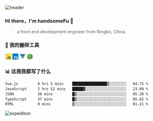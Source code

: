 ![header](https://raw.githubusercontent.com/fzq1998/fzq1998/master/header.png)

### Hi there，I'm handsomeFu 👋

> a front end development engineer from Ningbo, China.

### 🔧 我的搬砖工具
<code><img height="20" src="https://raw.githubusercontent.com/github/explore/80688e429a7d4ef2fca1e82350fe8e3517d3494d/topics/javascript/javascript.png" alt="javascript"></code>
<code><img height="20" src="https://raw.githubusercontent.com/github/explore/80688e429a7d4ef2fca1e82350fe8e3517d3494d/topics/typescript/typescript.png" alt="typescript"></code>
<code><img height="20" src="https://raw.githubusercontent.com/github/explore/80688e429a7d4ef2fca1e82350fe8e3517d3494d/topics/vue/vue.png" alt="vue"></code>
<code><img height="20" src="https://raw.githubusercontent.com/github/explore/80688e429a7d4ef2fca1e82350fe8e3517d3494d/topics/nodejs/nodejs.png" alt="nodejs"></code>



### 📊 这周我都写了什么
<!--START_SECTION:waka-->

```txt
Vue.js         8 hrs 5 mins    ████████████████▒░░░░░░░░   64.75 %
JavaScript     2 hrs 52 mins   █████▓░░░░░░░░░░░░░░░░░░░   23.09 %
JSON           38 mins         █▒░░░░░░░░░░░░░░░░░░░░░░░   05.20 %
TypeScript     37 mins         █▒░░░░░░░░░░░░░░░░░░░░░░░   05.02 %
HTML           9 mins          ▒░░░░░░░░░░░░░░░░░░░░░░░░   01.21 %
```

<!--END_SECTION:waka-->


![expedition](https://raw.githubusercontent.com/fzq1998/fzq1998/master/expedition.gif)

